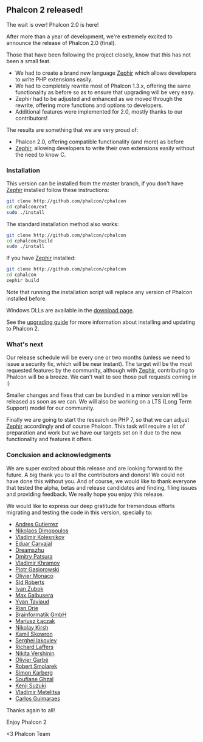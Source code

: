 ## Phalcon 2 released!

The wait is over! Phalcon 2.0 is here!

After more than a year of development, we're extremely excited to announce the release of Phalcon 2.0 (final).

Those that have been following the project closely, know that this has not been a small feat.

- We had to create a brand new language [Zephir](http://www.zephir-lang.com) which allows developers to write PHP extensions easily.
- We had to completely rewrite most of Phalcon 1.3.x, offering the same functionality as before so as to ensure that upgrading will be very easy.
- Zephir had to be adjusted and enhanced as we moved through the rewrite, offering more functions and options to developers.
- Additional features were implemented for 2.0, mostly thanks to our contributors!

The results are something that we are very proud of:

- Phalcon 2.0, offering compatible functionality (and more) as before
- [Zephir](http://www.zephir-lang.com), allowing developers to write their own extensions easily without the need to know C.

### Installation

This version can be installed from the master branch, if you don't have [Zephir](http://www.zephir-lang.com) installed follow these instructions:

```sh
git clone http://github.com/phalcon/cphalcon
cd cphalcon/ext
sudo ./install
```

The standard installation method also works:

```sh
git clone http://github.com/phalcon/cphalcon
cd cphalcon/build
sudo ./install
```

If you have [Zephir](http://www.zephir-lang.com) installed:

```sh
git clone http://github.com/phalcon/cphalcon
cd cphalcon
zephir build
```

Note that running the installation script will replace any version of Phalcon installed before.

Windows DLLs are available in the [download page](https://phalconphp.com/en/download/windows).

See the [upgrading guide](https://blog.phalconphp.com/post/guide-upgrading-to-phalcon-2) for more information about installing and updating to Phalcon 2.

### What's next

Our release schedule will be every one or two months (unless we need to issue a security fix, which will be near instant). The target will be the most requested features by the community, although with [Zephir](http://www.zephir-lang.com), contributing to Phalcon will be a breeze. We can't wait to see those pull requests coming in :)

Smaller changes and fixes that can be bundled in a minor version will be released as soon as we can. We will also be working on a LTS (Long Term Support) model for our community.

Finally we are going to start the research on PHP 7, so that we can adjust [Zephir](http://www.zephir-lang.com) accordingly and of course Phalcon. This task will require a lot of preparation and work but we have our targets set on it due to the new functionality and features it offers.

### Conclusion and acknowledgments

We are super excited about this release and are looking forward to the future. A big thank you to all the contributors and donors! We could not have done this without you. And of course, we would like to thank everyone that tested the alpha, betas and release candidates and finding, filing issues and providing feedback. We really hope you enjoy this release.

We would like to express our deep gratitude for tremendous efforts migrating and testing the code in this version, specially to:

- [Andres Gutierrez](https://github.com/andresgutierrez)
- [Nikolaos Dimopoulos](https://github.com/niden)
- [Vladimir Kolesnikov](https://github.com/sjinks)
- [Eduar Carvajal](https://github.com/carvajaldiazeduar)
- [Dreamszhu](https://github.com/dreamsxin)
- [Dmitry Patsura](https://github.com/ovr)
- [Vladimir Khramov](https://github.com/quantum13)
- [Piotr Gasiorowski](https://github.com/WooDzu)
- [Olivier Monaco](https://github.com/olivier-monaco)
- [Sid Roberts](https://github.com/SidRoberts)
- [Ivan Zubok](https://github.com/akaNightmare)
- [Max Galbusera](https://github.com/maxgalbu)
- [Yvan Taviaud](https://github.com/dugwood)
- [Rian Orie](https://github.com/rianorie)
- [Brainformatik GmbH](https://github.com/brainformatik)
- [Mariusz Łączak](https://github.com/mruz)
- [Nikolay Kirsh](https://github.com/xboston)
- [Kamil Skowron](https://github.com/Cinderella-Man)
- [Serghei Iakovlev](https://github.com/sergeyklay)
- [Richard Laffers](https://github.com/rlaffers)
- [Nikita Vershinin](https://github.com/endeveit)
- [Olivier Garbé](https://github.com/ogarbe)
- [Robert Smolarek](https://github.com/fogcity)
- [Simon Karberg](https://github.com/zyxep)
- [Soufiane Ghzal](https://github.com/gsouf)
- [Kenji Suzuki](https://github.com/kenjis)
- [Vladimir Metelitsa](https://github.com/Green-Cat)
- [Carlos Guimaraes](https://github.com/cvsguimaraes)

Thanks again to all!

Enjoy Phalcon 2


<3 Phalcon Team
